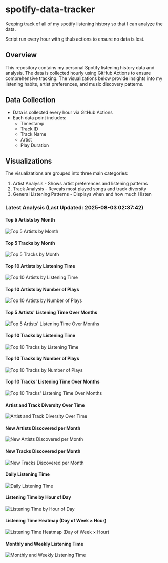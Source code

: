# spotify-data-tracker

Keeping track of all of my spotify listening history so that I can analyze the data.

Script run every hour with github actions to ensure no data is lost.

## Overview

This repository contains my personal Spotify listening history data and analysis. The data is collected hourly using GitHub Actions to ensure comprehensive tracking. The visualizations below provide insights into my listening habits, artist preferences, and music discovery patterns.

## Data Collection

- Data is collected every hour via GitHub Actions
- Each data point includes:
  - Timestamp
  - Track ID
  - Track Name  
  - Artist
  - Play Duration

## Visualizations

The visualizations are grouped into three main categories:

1. Artist Analysis - Shows artist preferences and listening patterns
2. Track Analysis - Reveals most played songs and track diversity
3. General Listening Patterns - Displays when and how much I listen























### Latest Analysis (Last Updated: 2025-08-03 02:37:42)

#### Top 5 Artists by Month

![Top 5 Artists by Month](graphs/monthly_artist_grid.png)

#### Top 5 Tracks by Month

![Top 5 Tracks by Month](graphs/monthly_track_grid.png)

#### Top 10 Artists by Listening Time

![Top 10 Artists by Listening Time](graphs/top_artists.png)

#### Top 10 Artists by Number of Plays

![Top 10 Artists by Number of Plays](graphs/artist_diversity.png)

#### Top 5 Artists' Listening Time Over Months

![Top 5 Artists' Listening Time Over Months](graphs/top_artists_over_time.png)

#### Top 10 Tracks by Listening Time

![Top 10 Tracks by Listening Time](graphs/top_tracks_minutes.png)

#### Top 10 Tracks by Number of Plays

![Top 10 Tracks by Number of Plays](graphs/top_tracks_plays.png)

#### Top 10 Tracks' Listening Time Over Months

![Top 10 Tracks' Listening Time Over Months](graphs/top_tracks_over_time.png)

#### Artist and Track Diversity Over Time

![Artist and Track Diversity Over Time](graphs/diversity_per_month.png)

#### New Artists Discovered per Month

![New Artists Discovered per Month](graphs/artist_discovery.png)

#### New Tracks Discovered per Month

![New Tracks Discovered per Month](graphs/track_discovery.png)

#### Daily Listening Time

![Daily Listening Time](graphs/listening_over_time.png)

#### Listening Time by Hour of Day

![Listening Time by Hour of Day](graphs/listening_by_hour.png)

#### Listening Time Heatmap (Day of Week × Hour)

![Listening Time Heatmap (Day of Week × Hour)](graphs/listening_heatmap.png)

#### Monthly and Weekly Listening Time

![Monthly and Weekly Listening Time](graphs/listening_by_month.png)

